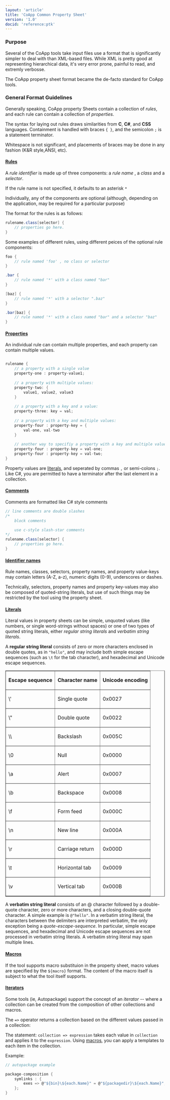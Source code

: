 ```yaml
---
layout: 'article'
title: 'CoApp Common Property Sheet' 
version: '1.0'
docid: 'reference:ptk'
---
```

### Purpose

Several of the CoApp tools take input files use a format that is significantly simpler to deal with than XML-based files. While XML is pretty good at representing hierarchical data, it's very error prone, painful to read, and extremly verbosse.

The CoApp property sheet format became the de-facto standard for CoApp tools.

### General Format Guidelines

Generally speaking, CoApp property Sheets contain a collection of *rules*, and each rule can contain a collection of *properties*. 

The syntax for laying out rules draws similarities from **C**, **C#**, and **CSS** languages. Containment is handled with braces `{ }`, and the semicolon ` ; ` is a statement terminator.

Whitespace is not significant, and placements of braces may be done in any fashion (K&R style,ANSI, etc).

#### [Rules](!rules) 

A *rule identifier* is made up of three components: a *rule name* , a *class* and a *selector*.

If the rule name is not specified, it defaults to an asterisk `*` 

Individually, any of the components are optional (although, depending on the application, may be required for a particular purpose)

The format for the rules is as follows:
``` c#
rulename.class[selector] { 
    // properties go here.
}
```

Some examples of different rules, using different peices of the optional rule components:

``` c#
foo { 
    // rule named 'foo' , no class or selector
}

.bar { 
    // rule named '*' with a class named "bar"
}

[baz] { 
    // rule named '*' with a selector ".baz"
}

.bar[baz] {
    // rule named '*' with a class named "bar" and a selector "baz"
}
```


#### [Properties](!properties) 
An individual rule can contain multiple properties, and each property can contain multiple values.

``` c#

rulename {
    // a property with a single value
    property-one : property-value1;
    
    // a property with multiple values:
    property-two: {
        value1, value2, value3
    }
    
    // a property with a key and a value:
    property-three: key = val;
    
    // a property with a key and multiple values:
    property-four : property-key = {
        val-one, val-two
    }
    
    // another way to specifiy a property with a key and multiple values:
    property-four : property-key = val-one;
    property-four : property-key = val-two;
}
```

Property values are [literals](#literals), and seperated by commas `,` or semi-colons `;`. Like C#, you are permitted to have a terminator after the last element in a collection.


#### [Comments](!comments) 
Comments are formatted like C# style comments
``` c#
// line comments are double slashes 
/* 
    block comments

    use c-style slash-star comments
*/
rulename.class[selector] { 
    // properties go here.
}
```

#### [Identifier names](!identifiers) 

Rule names, classes, selectors, property names, and property value-keys may contain letters (A-Z, a-z), numeric digits (0-9), underscores or dashes.

Technically, selectors, property names and property key-values may also be composed of quoted-string literals, but use of such things may be restricted by the tool using the property sheet.

#### [Literals](!literals) 

Literal values in property sheets can be simple, unquoted values  (like numbers, or single word-strings without spaces) or one of two types of quoted string literals, either *regular string literals* and *verbatim string literals*.

A **regular string literal** consists of zero or more characters enclosed in double quotes, as in `"hello"`, and may include both simple escape sequences (such as `\t` for the tab character), and hexadecimal and Unicode escape sequences.

<table border="1" cellspacing="0" cellpadding="0">
<tbody>
    <tr>
        <td ><p><b>Escape sequence</b></p></td>
        <td ><p><b>Character name</b></p></td>
        <td ><p><b>Unicode encoding</b></p></td>
    </tr>
    <tr>
        <td ><p><span><span>\'</span></span></p></td>
        <td ><p>Single quote</p></td>
        <td ><p><span><span>0x0027</span></span></p></td>
    </tr>
    <tr>
        <td ><p><span><span>\"</span></span></p></td>
        <td ><p>Double quote</p></td>
        <td ><p><span><span>0x0022</span></span></p></td>
    </tr>
    <tr>
        <td ><p><span><span>\\</span></span></p></td>
        <td ><p>Backslash</p></td>
        <td ><p><span><span>0x005C</span></span></p></td>
    </tr>
    <tr>
        <td ><p><span><span>\0</span></span></p></td>
        <td ><p>Null</p></td>
        <td ><p><span><span>0x0000</span></span></p></td>
    </tr>
    <tr>
        <td ><p><span><span>\a</span></span></p></td>
        <td ><p>Alert</p></td>
        <td ><p><span><span>0x0007</span></span></p></td>
    </tr>
    <tr>
        <td ><p><span><span>\b</span></span></p></td>
        <td ><p>Backspace</p></td>
        <td ><p><span><span>0x0008</span></span></p></td>
    </tr>
    <tr>
        <td ><p><span><span>\f</span></span></p></td>
        <td ><p>Form feed</p></td>
        <td ><p><span><span>0x000C</span></span></p></td>
    </tr>
    <tr>
        <td ><p><span><span>\n</span></span></p></td>
        <td ><p>New line</p></td>
        <td ><p><span><span>0x000A</span></span></p></td>
    </tr>
    <tr>
        <td ><p><span><span>\r</span></span></p></td>
        <td ><p>Carriage return</p></td>
        <td ><p><span><span>0x000D</span></span></p></td>
    </tr>
    <tr>
        <td ><p><span><span>\t</span></span></p></td>
        <td ><p>Horizontal tab</p></td>
        <td ><p><span><span>0x0009</span></span></p></td>
    </tr>
    <tr>
        <td ><p><span><span>\v</span></span></p></td>
        <td ><p>Vertical tab</p></td>
        <td ><p><span><span>0x000B</span></span></p></td>
    </tr>
</tbody>
</table>

A **verbatim string literal** consists of an @ character followed by a double-quote character, zero or more characters, and a closing double-quote character. A simple example is `@"hello"`. In a verbatim string literal, the characters between the delimiters are interpreted verbatim, the only exception being a *quote-escape-sequence*. In particular, simple escape sequences, and hexadecimal and Unicode escape sequences are not processed in verbatim string literals. A verbatim string literal may span multiple lines.

#### [Macros](!macros) 

If the tool supports macro substituion in the property sheet, macro values are specified by the `${macro}` format. The content of the macro itself is subject to what the tool itself supports.

#### [Iterators](!iterators) 

Some tools (ie, Autopackage) support the concept of an *iterator* -- where a collection can be created from the composition of other collections and macros.

The `=>` operator returns a collection based on the different values passed in a collection:

The statement: ` collection => expression ` takes each value in `collection` and applies it to the `expression`. Using [macros](#macros), you can apply a templates to each item in the collection.

Example:
``` c#
// autopackage example

package-composition {
    symlinks : { 
        exes => @"${bin}\${each.Name}" = @"${packagedir}\${each.Name}";
    };
}
```

